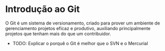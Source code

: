 # Introdução ao Git

O Git é um sistema de versionamento, criado para prover um ambiente de gerenciamento projetos eficaz e produtivo, auxiliando principalmente projetos que tenham mais do que um contribuidor. 

- TODO: Explicar o porquê o Git é melhor que o SVN e o Mercurial
